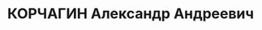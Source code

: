 ---
title: КОРЧАГИН Александр Андреевич
description: "Род. в 1892, Ярославская обл., Парфентьевский р-н, д. Городищево, русский.\
  \ Проживал: г. Москва. \"Главкаучук\", группа сложного производства, руководитель\
  \ группы \n  Арестован 23.02.1937. Приговор: 31.12.1937 – ВМН. Расстрелян 31.12.1937"
---